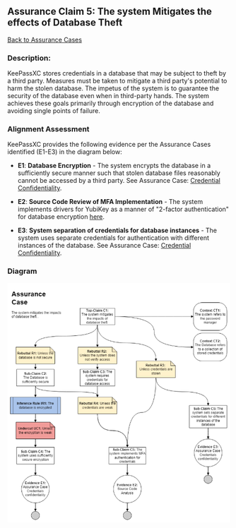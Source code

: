 ## Assurance Claim 5: The system Mitigates the effects of Database Theft
[Back to Assurance Cases](https://github.com/JCKelley-CYBR/CYBR-8420-SoftwareAssurance/blob/main/AssuranceCases.md)

### Description:
KeePassXC stores credentials in a database that may be subject to theft by a third party. Measures must be taken to mitigate a third party's potential to harm the stolen database. The impetus of the system is to guarantee the security of the database even when in third-party hands. The system achieves these goals primarily through encryption of the database and avoiding single points of failure.

### Alignment Assessment
KeePassXC provides the following evidence per the Assurance Cases identified (E1-E3) in the diagram below:

- **E1**: **Database Encryption** - The system encrypts the database in a sufficiently secure manner such that stolen database files reasonably cannot be accessed by a third party. See Assurance Case: [Credential Confidentiality](https://github.com/JCKelley-CYBR/CYBR-8420-SoftwareAssurance/tree/main/AssuranceCases/Credential_Confidentiality).

- **E2**: **Source Code Review of MFA Implementation** - The system implements drivers for YubiKey as a manner of "2-factor authentication" for database encryption [here](https://github.com/keepassxreboot/keepassxc/tree/develop/src/keys/drivers).

- **E3**: **System separation of credentials for database instances** - The system uses separate credentials for authentication with different instances of the database. See Assurance Case: [Credential Confidentiality](https://github.com/JCKelley-CYBR/CYBR-8420-SoftwareAssurance/tree/main/AssuranceCases/Credential_Confidentiality).

### Diagram
<img src="Assurance Case.drawio.png">
